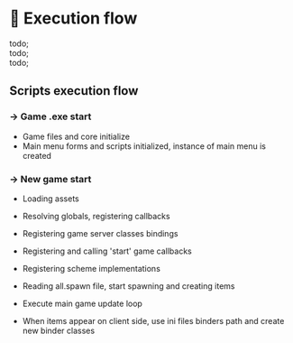 # 🧰 Execution flow

todo; <br/>
todo; <br/>
todo; <br/>

## Scripts execution flow

### -> Game .exe start

- Game files and core initialize
- Main menu forms and scripts initialized, instance of main menu is created

### -> New game start

- Loading assets
- Resolving globals, registering callbacks
- Registering game server classes bindings
- Registering and calling 'start' game callbacks
- Registering scheme implementations
- Reading all.spawn file, start spawning and creating items
- Execute main game update loop

- When items appear on client side, use ini files binders path and create new binder classes
